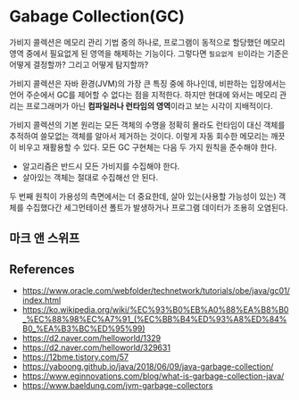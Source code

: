 # Gabage Collection(GC)

가비지 콜렉션은 메모리 관리 기법 중의 하나로, 프로그램이 동적으로 할당했던 메모리 영역 중에서 필요없게 된 영역을 해제하는 기능이다. 그렇다면 `필요없게 된`이라는 기준은 어떻게 결정할까? 그리고 어떻게 탐지할까?

가비지 콜렉션은 자바 환경(JVM)의 가장 큰 특징 중에 하나인데, 비판하는 입장에서는 언어 주순에서 GC를 제어할 수 없다는 점을 지적한다. 하지만 현대에 와서는 메모리 관리는 프로그래머가 아닌 **컴파일러나 런타임의 영역**이라고 보는 시각이 지배적이다.

가비지 콜렉션의 기본 원리는 모든 객체의 수명을 정확히 몰라도 런타임이 대신 객체를 추적하여 쓸모없는 객체를 알아서 제거하는 것이다. 이렇게 자동 회수한 메모리는 깨끗이 비우고 재활용할 수 있다. 모든 GC 구현체는 다음 두 가지 원칙을 준수해야 한다.

- 알고리즘은 반드시 모든 가비지를 수집해야 한다.
- 살아있는 객체는 절대로 수집해선 안 된다.

두 번째 원칙이 가용성의 측면에서는 더 중요한데, 살아 있는(사용할 가능성이 있는) 객체를 수집했다간 세그먼테이션 폴트가 발생하거나 프로그램 데이터가 조용히 오염된다.

## 마크 앤 스위프





## References

- https://www.oracle.com/webfolder/technetwork/tutorials/obe/java/gc01/index.html
- https://ko.wikipedia.org/wiki/%EC%93%B0%EB%A0%88%EA%B8%B0_%EC%88%98%EC%A7%91_(%EC%BB%B4%ED%93%A8%ED%84%B0_%EA%B3%BC%ED%95%99)
- https://d2.naver.com/helloworld/1329
- https://d2.naver.com/helloworld/329631
- https://12bme.tistory.com/57
- https://yaboong.github.io/java/2018/06/09/java-garbage-collection/
- https://www.eginnovations.com/blog/what-is-garbage-collection-java/
- https://www.baeldung.com/jvm-garbage-collectors